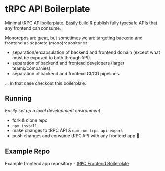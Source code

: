# tRPC API Boilerplate

Minimal tRPC API boilerplate. Easily build &amp; publish fully typesafe APIs that any frontend can consume.

Monorepos are great, but sometimes we are targeting backend and frontend as separate (mono)repositories:

- separation/encapsulation of backend and frontend domain (except what must be exposed to both through API).
- separation of backend and frontend developers (larger teams/companies).
- separation of backend and frontend CI/CD pipelines.

... in that case checkout this boilerplate.

## Running

_Easily set up a local development environment_

- fork & clone repo
- `npm install`
- make changes to tRPC API & `npm run trpc-api-export`
- push changes and consume tRPC API with any frontend app 🚀

## Example Repo

Example frontend app repository - [tRPC Frontend Boilerplate](https://github.com/mkosir/trpc-fe-boilerplate)
